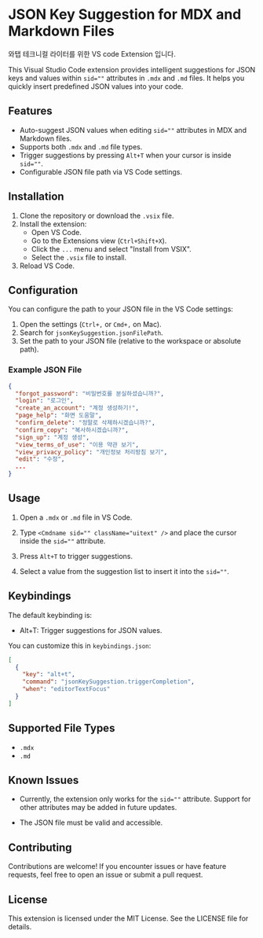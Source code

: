 # JSON Key Suggestion for MDX and Markdown Files

와탭 테크니컬 라이터를 위한 VS code Extension 입니다.

This Visual Studio Code extension provides intelligent suggestions for JSON keys and values within `sid=""` attributes in `.mdx` and `.md` files. It helps you quickly insert predefined JSON values into your code.

## Features

* Auto-suggest JSON values when editing `sid=""` attributes in MDX and Markdown files.
* Supports both `.mdx` and `.md` file types.
* Trigger suggestions by pressing `Alt+T` when your cursor is inside `sid=""`.
* Configurable JSON file path via VS Code settings.

## Installation

1. Clone the repository or download the `.vsix` file.
2. Install the extension:
   * Open VS Code.
   * Go to the Extensions view (`Ctrl+Shift+X`).
   * Click the `...` menu and select "Install from VSIX".
   * Select the `.vsix` file to install.
3. Reload VS Code.

## Configuration

You can configure the path to your JSON file in the VS Code settings:

1. Open the settings (`Ctrl+,` or `Cmd+,` on Mac).
2. Search for `jsonKeySuggestion.jsonFilePath`.
3. Set the path to your JSON file (relative to the workspace or absolute path).

### Example JSON File

```json
{
  "forgot_password": "비밀번호를 분실하셨습니까?",
  "login": "로그인",
  "create_an_account": "계정 생성하기!",
  "page_help": "화면 도움말",
  "confirm_delete": "정말로 삭제하시겠습니까?",
  "confirm_copy": "복사하시겠습니까?",
  "sign_up": "계정 생성",
  "view_terms_of_use": "이용 약관 보기",
  "view_privacy_policy": "개인정보 처리방침 보기",
  "edit": "수정",
  ...
}
```

## Usage

1. Open a `.mdx` or `.md` file in VS Code.

2. Type `<Cmdname sid="" className="uitext" />` and place the cursor inside the `sid=""` attribute.

3. Press `Alt+T` to trigger suggestions.

4. Select a value from the suggestion list to insert it into the `sid=""`.

## Keybindings

The default keybinding is:

* Alt+T: Trigger suggestions for JSON values.

You can customize this in `keybindings.json`:

```json
[
  {
    "key": "alt+t",
    "command": "jsonKeySuggestion.triggerCompletion",
    "when": "editorTextFocus"
  }
]
```

## Supported File Types

* `.mdx`
* `.md`

## Known Issues

* Currently, the extension only works for the `sid=""` attribute. Support for other attributes may be added in future updates.

* The JSON file must be valid and accessible.

## Contributing

Contributions are welcome! If you encounter issues or have feature requests, feel free to open an issue or submit a pull request.

## License

This extension is licensed under the MIT License. See the LICENSE file for details.

